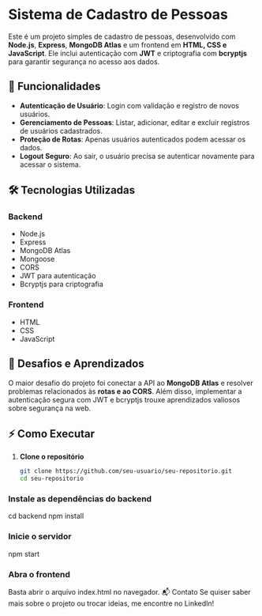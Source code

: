 # Sistema de Cadastro de Pessoas  

Este é um projeto simples de cadastro de pessoas, desenvolvido com **Node.js**, **Express**, **MongoDB Atlas** e um frontend em **HTML, CSS e JavaScript**. Ele inclui autenticação com **JWT** e criptografia com **bcryptjs** para garantir segurança no acesso aos dados.  

## 🚀 Funcionalidades  

- **Autenticação de Usuário**: Login com validação e registro de novos usuários.  
- **Gerenciamento de Pessoas**: Listar, adicionar, editar e excluir registros de usuários cadastrados.  
- **Proteção de Rotas**: Apenas usuários autenticados podem acessar os dados.  
- **Logout Seguro**: Ao sair, o usuário precisa se autenticar novamente para acessar o sistema.  

## 🛠️ Tecnologias Utilizadas  

### **Backend**  
- Node.js  
- Express  
- MongoDB Atlas  
- Mongoose  
- CORS  
- JWT para autenticação  
- Bcryptjs para criptografia  

### **Frontend**  
- HTML  
- CSS  
- JavaScript  

## 📌 Desafios e Aprendizados  

O maior desafio do projeto foi conectar a API ao **MongoDB Atlas** e resolver problemas relacionados às **rotas e ao CORS**. Além disso, implementar a autenticação segura com JWT e bcryptjs trouxe aprendizados valiosos sobre segurança na web.  

## ⚡ Como Executar  

1. **Clone o repositório**  
   ```bash
   git clone https://github.com/seu-usuario/seu-repositorio.git
   cd seu-repositorio

### Instale as dependências do backend

cd backend
npm install

### Inicie o servidor

npm start

### Abra o frontend

Basta abrir o arquivo index.html no navegador.
📬 Contato
Se quiser saber mais sobre o projeto ou trocar ideias, me encontre no LinkedIn!